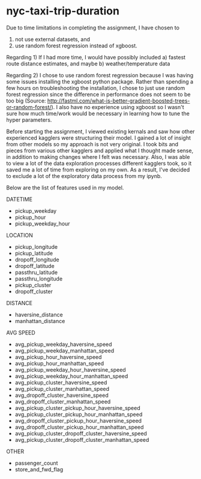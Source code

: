 # nyc-taxi-trip-duration

Due to time limitations in completing the assignment, I have chosen to
1) not use external datasets, and
2) use random forest regression instead of xgboost.

Regarding 1)
If I had more time, I would have possibly included a) fastest route distance estimates, and maybe b) weather/temperature data

Regarding 2)
I chose to use random forest regression because I was having some issues installing the xgboost python package. Rather than spending a few hours on troubleshooting the installation, I chose to just use random forest regression since the difference in performance does not seem to be too big (Source: http://fastml.com/what-is-better-gradient-boosted-trees-or-random-forest/). I also have no experience using xgboost so I wasn't sure how much time/work would be necessary in learning how to tune the hyper parameters.


Before starting the assignment, I viewed existing kernals and saw how other experienced kagglers were structuring their model. I gained a lot of insight from other models so my approach is not very original. I took bits and pieces from various other kagglers and applied what I thought made sense, in addition to making changes where I felt was necessary. Also, I was able to view a lot of the data exploration processes different kagglers took, so it saved me a lot of time from exploring on my own. As a result, I've decided to exclude a lot of the exploratory data process from my ipynb.


Below are the list of features used in my model.

DATETIME
- pickup_weekday
- pickup_hour
- pickup_weekday_hour

LOCATION
- pickup_longitude
- pickup_latitude
- dropoff_longitude
- dropoff_latitude
- passthru_latitude
- passthru_longitude
- pickup_cluster
- dropoff_cluster

DISTANCE
- haversine_distance
- manhattan_distance

AVG SPEED
- avg_pickup_weekday_haversine_speed
- avg_pickup_weekday_manhattan_speed
- avg_pickup_hour_haversine_speed
- avg_pickup_hour_manhattan_speed
- avg_pickup_weekday_hour_haversine_speed
- avg_pickup_weekday_hour_manhattan_speed
- avg_pickup_cluster_haversine_speed
- avg_pickup_cluster_manhattan_speed
- avg_dropoff_cluster_haversine_speed
- avg_dropoff_cluster_manhattan_speed
- avg_pickup_cluster_pickup_hour_haversine_speed
- avg_pickup_cluster_pickup_hour_manhattan_speed
- avg_dropoff_cluster_pickup_hour_haversine_speed
- avg_dropoff_cluster_pickup_hour_manhattan_speed
- avg_pickup_cluster_dropoff_cluster_haversine_speed
- avg_pickup_cluster_dropoff_cluster_manhattan_speed

OTHER
- passenger_count
- store_and_fwd_flag
